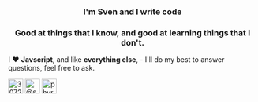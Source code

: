 <h3 align="center">I'm Sven and I write code </h3>
<h3 align="center">Good at things that I know, and good at learning things that I don't.</h3>

I ❤️ **Javscript**, and like **everything else**, - I'll do my best to answer questions, feel free to ask.

<p align="left">
<a href="https://stackoverflow.com/users/3072752" target="blank"><img align="center" src="https://cdn.jsdelivr.net/npm/simple-icons@3.0.1/icons/stackoverflow.svg" alt="3072752" height="30" width="30" /></a>
<a href="https://medium.com/@svendevelops" target="blank"><img align="center" src="https://cdn.jsdelivr.net/npm/simple-icons@3.0.1/icons/medium.svg" alt="@svendevelops" height="30" width="30" /></a>
<a href="https://www.youtube.com/user/PhyreManiac" target="blank"><img align="center" src="https://cdn.jsdelivr.net/npm/simple-icons@3.0.1/icons/youtube.svg" alt="phyremaniac" height="30" width="30" /></a>
</p>
